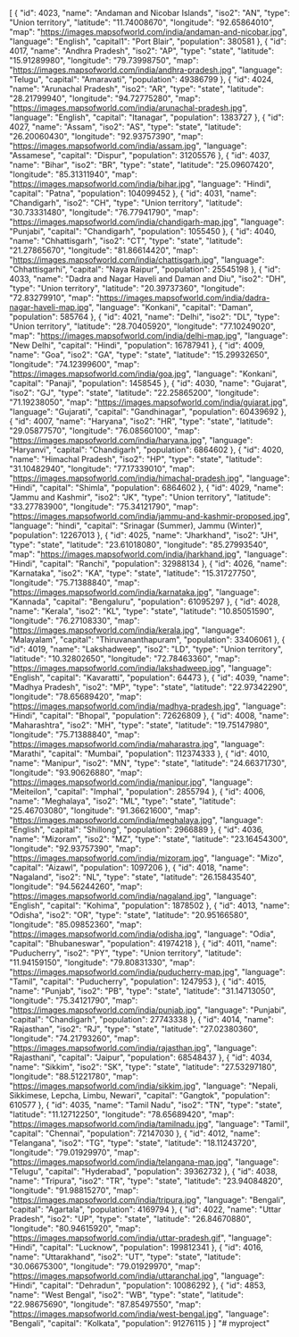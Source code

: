 [
    {
        "id": 4023,
        "name": "Andaman and Nicobar Islands",
        "iso2": "AN",
        "type": "Union territory",
        "latitude": "11.74008670",
        "longitude": "92.65864010",
        "map": "https://images.mapsofworld.com/india/andaman-and-nicobar.jpg",
        "language": "English",
        "capital1": "Port Blair",
        "population": 380581
    },
    {
        "id": 4017,
        "name": "Andhra Pradesh",
        "iso2": "AP",
        "type": "state",
        "latitude": "15.91289980",
        "longitude": "79.73998750",
        "map": "https://images.mapsofworld.com/india/andhra-pradesh.jpg",
        "language": "Telugu",
        "capital": "Amaravati",
        "population": 49386799
    },
    {
        "id": 4024,
        "name": "Arunachal Pradesh",
        "iso2": "AR",
        "type": "state",
        "latitude": "28.21799940",
        "longitude": "94.72775280",
        "map": "https://images.mapsofworld.com/india/arunachal-pradesh.jpg",
        "language": "English",
        "capital": "Itanagar",
        "population": 1383727
    },
    {
        "id": 4027,
        "name": "Assam",
        "iso2": "AS",
        "type": "state",
        "latitude": "26.20060430",
        "longitude": "92.93757390",
        "map": "https://images.mapsofworld.com/india/assam.jpg",
        "language": "Assamese",
        "capital": "Dispur",
        "population": 31205576
    },
    {
        "id": 4037,
        "name": "Bihar",
        "iso2": "BR",
        "type": "state",
        "latitude": "25.09607420",
        "longitude": "85.31311940",
        "map": "https://images.mapsofworld.com/india/bihar.jpg",
        "language": "Hindi",
        "capital": "Patna",
        "population": 104099452
    },
    {
        "id": 4031,
        "name": "Chandigarh",
        "iso2": "CH",
        "type": "Union territory",
        "latitude": "30.73331480",
        "longitude": "76.77941790",
        "map": "https://images.mapsofworld.com/india/chandigarh-map.jpg",
        "language": "Punjabi",
        "capital": "Chandigarh",
        "population": 1055450
    },
    {
        "id": 4040,
        "name": "Chhattisgarh",
        "iso2": "CT",
        "type": "state",
        "latitude": "21.27865670",
        "longitude": "81.86614420",
        "map": "https://images.mapsofworld.com/india/chattisgarh.jpg",
        "language": "Chhattisgarhi",
        "capital": "Naya Raipur",
        "population": 25545198
    },
    {
        "id": 4033,
        "name": "Dadra and Nagar Haveli and Daman and Diu",
        "iso2": "DH",
        "type": "Union territory",
        "latitude": "20.39737360",
        "longitude": "72.83279910",
        "map": "https://images.mapsofworld.com/india/dadra-nagar-haveli-map.jpg",
        "language": "Konkani",
        "capital": "Daman",
        "population": 585764
    },
    {
        "id": 4021,
        "name": "Delhi",
        "iso2": "DL",
        "type": "Union territory",
        "latitude": "28.70405920",
        "longitude": "77.10249020",
        "map": "https://images.mapsofworld.com/india/delhi-map.jpg",
        "language": "New Delhi",
        "capital": "Hindi",
        "population": 16787941
    },
    {
        "id": 4009,
        "name": "Goa",
        "iso2": "GA",
        "type": "state",
        "latitude": "15.29932650",
        "longitude": "74.12399600",
        "map": "https://images.mapsofworld.com/india/goa.jpg",
        "language": "Konkani",
        "capital": "Panaji",
        "population": 1458545
    },
    {
        "id": 4030,
        "name": "Gujarat",
        "iso2": "GJ",
        "type": "state",
        "latitude": "22.25865200",
        "longitude": "71.19238050",
        "map": "https://images.mapsofworld.com/india/gujarat.jpg",
        "language": "Gujarati",
        "capital": "Gandhinagar",
        "population": 60439692
    },
    {
        "id": 4007,
        "name": "Haryana",
        "iso2": "HR",
        "type": "state",
        "latitude": "29.05877570",
        "longitude": "76.08560100",
        "map": "https://images.mapsofworld.com/india/haryana.jpg",
        "language": "Haryanvi",
        "capital": "Chandigarh",
        "population": 6864602
    },
    {
        "id": 4020,
        "name": "Himachal Pradesh",
        "iso2": "HP",
        "type": "state",
        "latitude": "31.10482940",
        "longitude": "77.17339010",
        "map": "https://images.mapsofworld.com/india/himachal-pradesh.jpg",
        "language": "Hindi",
        "capital": "Shimla",
        "population": 6864602
    },
    {
        "id": 4029,
        "name": "Jammu and Kashmir",
        "iso2": "JK",
        "type": "Union territory",
        "latitude": "33.27783900",
        "longitude": "75.34121790",
        "map": "https://images.mapsofworld.com/india/jammu-and-kashmir-proposed.jpg",
        "language": "hindi",
        "capital": "Srinagar (Summer), Jammu (Winter)",
        "population": 12267013
    },
    {
        "id": 4025,
        "name": "Jharkhand",
        "iso2": "JH",
        "type": "state",
        "latitude": "23.61018080",
        "longitude": "85.27993540",
        "map": "https://images.mapsofworld.com/india/jharkhand.jpg",
        "language": "Hindi",
        "capital": "Ranchi",
        "population": 32988134
    },
    {
        "id": 4026,
        "name": "Karnataka",
        "iso2": "KA",
        "type": "state",
        "latitude": "15.31727750",
        "longitude": "75.71388840",
        "map": "https://images.mapsofworld.com/india/karnataka.jpg",
        "language": "Kannada",
        "capital": "Bengaluru",
        "population": 61095297
    },
    {
        "id": 4028,
        "name": "Kerala",
        "iso2": "KL",
        "type": "state",
        "latitude": "10.85051590",
        "longitude": "76.27108330",
        "map": "https://images.mapsofworld.com/india/kerala.jpg",
        "language": "Malayalam",
        "capital": "Thiruvananthapuram",
        "population": 33406061
    },
    {
        "id": 4019,
        "name": "Lakshadweep",
        "iso2": "LD",
        "type": "Union territory",
        "latitude": "10.32802650",
        "longitude": "72.78463360",
        "map": "https://images.mapsofworld.com/india/lakshadweep.jpg",
        "language": "English",
        "capital": "Kavaratti",
        "population": 64473
    },
    {
        "id": 4039,
        "name": "Madhya Pradesh",
        "iso2": "MP",
        "type": "state",
        "latitude": "22.97342290",
        "longitude": "78.65689420",
        "map": "https://images.mapsofworld.com/india/madhya-pradesh.jpg",
        "language": "Hindi",
        "capital": "Bhopal",
        "population": 72626809
    },
    {
        "id": 4008,
        "name": "Maharashtra",
        "iso2": "MH",
        "type": "state",
        "latitude": "19.75147980",
        "longitude": "75.71388840",
        "map": "https://images.mapsofworld.com/india/maharastra.jpg",
        "language": "Marathi",
        "capital": "Mumbai",
        "population": 112374333
    },
    {
        "id": 4010,
        "name": "Manipur",
        "iso2": "MN",
        "type": "state",
        "latitude": "24.66371730",
        "longitude": "93.90626880",
        "map": "https://images.mapsofworld.com/india/manipur.jpg",
        "language": "Meiteilon",
        "capital": "Imphal",
        "population": 2855794
    },
    {
        "id": 4006,
        "name": "Meghalaya",
        "iso2": "ML",
        "type": "state",
        "latitude": "25.46703080",
        "longitude": "91.36621600",
        "map": "https://images.mapsofworld.com/india/meghalaya.jpg",
        "language": "English",
        "capital": "Shillong",
        "population": 2966889
    },
    {
        "id": 4036,
        "name": "Mizoram",
        "iso2": "MZ",
        "type": "state",
        "latitude": "23.16454300",
        "longitude": "92.93757390",
        "map": "https://images.mapsofworld.com/india/mizoram.jpg",
        "language": "Mizo",
        "capital": "Aizawl",
        "population": 1097206
    },
    {
        "id": 4018,
        "name": "Nagaland",
        "iso2": "NL",
        "type": "state",
        "latitude": "26.15843540",
        "longitude": "94.56244260",
        "map": "https://images.mapsofworld.com/india/nagaland.jpg",
        "language": "English",
        "capital": "Kohima",
        "population": 1878502
    },
    {
        "id": 4013,
        "name": "Odisha",
        "iso2": "OR",
        "type": "state",
        "latitude": "20.95166580",
        "longitude": "85.09852360",
        "map": "https://images.mapsofworld.com/india/odisha.jpg",
        "language": "Odia",
        "capital": "Bhubaneswar",
        "population": 41974218
    },
    {
        "id": 4011,
        "name": "Puducherry",
        "iso2": "PY",
        "type": "Union territory",
        "latitude": "11.94159150",
        "longitude": "79.80831330",
        "map": "https://images.mapsofworld.com/india/puducherry-map.jpg",
        "language": "Tamil",
        "capital": "Puducherry",
        "population": 1247953
    },
    {
        "id": 4015,
        "name": "Punjab",
        "iso2": "PB",
        "type": "state",
        "latitude": "31.14713050",
        "longitude": "75.34121790",
        "map": "https://images.mapsofworld.com/india/punjab.jpg",
        "language": "Punjabi",
        "capital": "Chandigarh",
        "population": 27743338
    },
    {
        "id": 4014,
        "name": "Rajasthan",
        "iso2": "RJ",
        "type": "state",
        "latitude": "27.02380360",
        "longitude": "74.21793260",
        "map": "https://images.mapsofworld.com/india/rajasthan.jpg",
        "language": "Rajasthani",
        "capital": "Jaipur",
        "population": 68548437
    },
    {
        "id": 4034,
        "name": "Sikkim",
        "iso2": "SK",
        "type": "state",
        "latitude": "27.53297180",
        "longitude": "88.51221780",
        "map": "https://images.mapsofworld.com/india/sikkim.jpg",
        "language": "Nepali, Sikkimese, Lepcha, Limbu, Newari",
        "capital": "Gangtok",
        "population": 610577
    },
    {
        "id": 4035,
        "name": "Tamil Nadu",
        "iso2": "TN",
        "type": "state",
        "latitude": "11.12712250",
        "longitude": "78.65689420",
        "map": "https://images.mapsofworld.com/india/tamilnadu.jpg",
        "language": "Tamil",
        "capital": "Chennai",
        "population": 72147030
    },
    {
        "id": 4012,
        "name": "Telangana",
        "iso2": "TG",
        "type": "state",
        "latitude": "18.11243720",
        "longitude": "79.01929970",
        "map": "https://images.mapsofworld.com/india/telangana-map.jpg",
        "language": "Telugu",
        "capital": "Hyderabad",
        "population": 39362732
    },
    {
        "id": 4038,
        "name": "Tripura",
        "iso2": "TR",
        "type": "state",
        "latitude": "23.94084820",
        "longitude": "91.98815270",
        "map": "https://images.mapsofworld.com/india/tripura.jpg",
        "language": "Bengali",
        "capital": "Agartala",
        "population": 4169794
    },
    {
        "id": 4022,
        "name": "Uttar Pradesh",
        "iso2": "UP",
        "type": "state",
        "latitude": "26.84670880",
        "longitude": "80.94615920",
        "map": "https://images.mapsofworld.com/india/uttar-pradesh.gif",
        "language": "Hindi",
        "capital": "Lucknow",
        "population": 199812341
    },
    {
        "id": 4016,
        "name": "Uttarakhand",
        "iso2": "UT",
        "type": "state",
        "latitude": "30.06675300",
        "longitude": "79.01929970",
        "map": "https://images.mapsofworld.com/india/uttaranchal.jpg",
        "language": "Hindi",
        "capital": "Dehradun",
        "population": 10086292
    },
    {
        "id": 4853,
        "name": "West Bengal",
        "iso2": "WB",
        "type": "state",
        "latitude": "22.98675690",
        "longitude": "87.85497550",
        "map": "https://images.mapsofworld.com/india/west-bengal.jpg",
        "language": "Bengali",
        "capital": "Kolkata",
        "population": 91276115
    }
]
"# myproject" 

